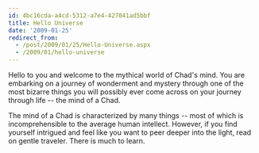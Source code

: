 ```yaml
---
id: 4bc16cda-a4cd-5312-a7e4-427041ad5bbf
title: Hello Universe
date: '2009-01-25'
redirect_from:
  - /post/2009/01/25/Hello-Universe.aspx
  - /2009/01/hello-universe
---
```


Hello to you and welcome to the mythical world of Chad's mind. You are embarking on a journey of wonderment and mystery through one of the most bizarre things you will possibly ever come across on your journey through life -- the mind of a Chad.

The mind of a Chad is characterized by many things -- most of which is incomprehensible to the average human intellect. However, if you find yourself intrigued and feel like you want to peer deeper into the light, read on gentle traveler. There is much to learn.